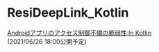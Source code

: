 # ResiDeepLink_Kotlin

[Androidアプリのアクセス制御不備の脆弱性 In Kotlin](https://daiki0508.hatenablog.com/entry/2021/06/26/180000)
<br>
(2021/06/26 18:00公開予定)
